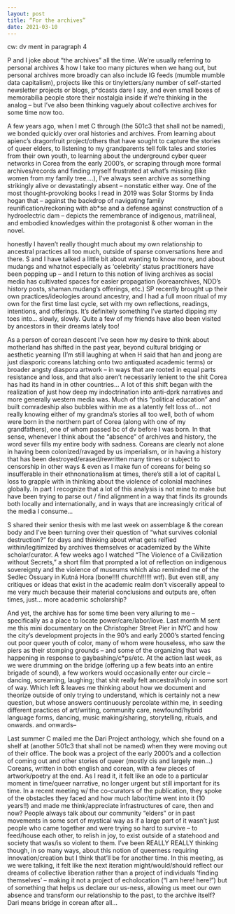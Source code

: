```yaml
---
layout: post
title: “For the archives”
date: 2021-03-10
---
```


cw: dv ment in paragraph 4

P and I joke about “the archives” all the time. We’re usually referring to personal archives & how I take too many pictures when we hang out, but personal archives more broadly can also include IG feeds (mumble mumble data capitalism), projects like this or tinyletters/any number of self-started newsletter projects or blogs, p*dcasts dare I say, and even small boxes of memorabilia people store their nostalgia inside if we’re thinking in the analog – but I’ve also been thinking vaguely about collective archives for some time now too.

A few years ago, when I met C through (the 501c3 that shall not be named), we bonded quickly over oral histories and archives. From learning about apienc’s dragonfruit project/others that have sought to capture the stories of queer elders, to listening to my grandparents tell folk tales and stories from their own youth, to learning about the underground cyber queer networks in Corea from the early 2000’s, or scraping through more formal archives/records and finding myself frustrated at what’s missing (like women from my family tree….), I’ve always seen archive as something strikingly alive or devastatingly absent – nonstatic either way. One of the most thought-provoking books I read in 2019 was Solar Storms by linda hogan that – against the backdrop of navigating family reunification/reckoning with ab*se and a defense against construction of a hydroelectric dam – depicts the remembrance of indigenous, matrilineal, and embodied knowledges within the protagonist & other woman in the novel.

honestly I haven’t really thought much about my own relationship to ancestral practices all too much, outside of sparse conversations here and there. S and I have talked a little bit about wanting to know more, and about mudangs and whatnot especially as ‘celebrity’ status practitioners have been popping up – and I return to this notion of living archives as social media has cultivated spaces for easier propagation (koreaarchives, NDD’s history posts, shaman.mudang’s offerings, etc.) SP recently brought up their own practices/ideologies around ancestry, and I had a full moon ritual of my own for the first time last cycle, set with my own reflections, readings, intentions, and offerings. It’s definitely something I’ve started dipping my toes into… slowly, slowly. Quite a few of my friends have also been visited by ancestors in their dreams lately too!

As a person of corean descent I’ve seen how my desire to think about motherland has shifted in the past year, beyond cultural bridging or aesthetic yearning (I’m still laughing at when H said that han and jeong are just diasporic coreans latching onto two antiquated academic terms) or broader angsty diaspora artwork – in ways that are rooted in equal parts resistance and loss, and that also aren’t necessarily lenient to the shit Corea has had its hand in in other countries… A lot of this shift began with the realization of just how deep my indoctrination into anti-dprk narratives and more generally western media was. Much of this “political education” and built comradeship also bubbles within me as a latently felt loss of… not really knowing either of my grandma’s stories all too well, both of whom were born in the northern part of Corea (along with one of my grandfathers), one of whom passed bc of dv before I was born. In that sense, whenever I think about the “absence” of archives and history, the word sever fills my entire body with sadness. Coreans are clearly not alone in having been colonized/ravaged by us imperialism, or in having a history that has been destroyed/erased/rewritten many times or subject to censorship in other ways & even as I make fun of coreans for being so insufferable in their ethnonationalism at times, there’s still a lot of capital L loss to grapple with in thinking about the violence of colonial machines globally. In part I recognize that a lot of this analysis is not mine to make but have been trying to parse out / find alignment in a way that finds its grounds both locally and internationally, and in ways that are increasingly critical of the media I consume…

S shared their senior thesis with me last week on assemblage & the corean body and I’ve been turning over their question of “what survives colonial destruction?” for days and thinking about what gets reified within/legitimized by archives themselves or academized by the White scholar/curator. A few weeks ago I watched “The Violence of a Civilization without Secrets,” a short film that prompted a lot of reflection on indigenous sovereignty and the violence of museums which also reminded me of the Sedlec Ossuary in Kutná Hora (bone!!!! church!!!!!! wtf). But even still, any critiques or ideas that exist in the academic realm don’t viscerally appeal to me very much because their material conclusions and outputs are, often times, just… more academic scholarship?

And yet, the archive has for some time been very alluring to me – specifically as a place to locate power/care/labor/love. Last month M sent me this mini documentary on the Christopher Street Pier in NYC and how the city’s development projects in the 90’s and early 2000’s started fencing out poor queer youth of color, many of whom were houseless, who saw the piers as their stomping grounds – and some of the organizing that was happening in response to gaybashing/c*ps/etc. At the action last week, as we were drumming on the bridge (offering up a few beats into an entire brigade of sound), a few workers would occasionally enter our circle – dancing, screaming, laughing; that shit really felt ancestral/holy in some sort of way. Which left & leaves me thinking about how we document and theorize outside of only trying to understand, which is certainly not a new question, but whose answers continuously percolate within me, in seeding different practices of art/writing, community care, newfound/hybrid language forms, dancing, music making/sharing, storytelling, rituals, and onwards. and onwards–

Last summer C mailed me the Dari Project anthology, which she found on a shelf at (another 501c3 that shall not be named) when they were moving out of their office. The book was a project of the early 2000’s and a collection of coming out and other stories of queer (mostly cis and largely men…) Coreans, written in both english and corean, with a few pieces of artwork/poetry at the end. As I read it, it felt like an ode to a particular moment in time/queer narrative, no longer urgent but still important for its time. In a recent meeting w/ the co-curators of the publication, they spoke of the obstacles they faced and how much labor/time went into it (10 years!!) and made me think/appreciate infrastructures of care, then and now? People always talk about our community “elders” or in past movements in some sort of mystical way as if a large part of it wasn’t just people who came together and were trying so hard to survive – to feed/house each other, to relish in joy, to exist outside of a statehood and society that was/is so violent to them. I’ve been REALLY REALLY thinking though, in so many ways, about this notion of queerness requiring innovation/creation but I think that’ll be for another time. In this meeting, as we were talking, it felt like the next iteration might/would/should reflect our dreams of collective liberation rather than a project of individuals ‘finding themselves’ – making it not a project of echolocation (“I am here! here!”) but of something that helps us declare our us-ness, allowing us meet our own absence and transform our relationship to the past, to the archive itself? Dari means bridge in corean after all…